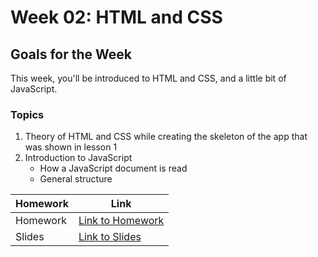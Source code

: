 # Week 02: HTML and CSS

## Goals for the Week
This week, you'll be introduced to HTML and CSS, and a little bit of JavaScript.

### Topics
1. Theory of HTML and CSS while creating the skeleton of the app that was shown in lesson 1
2. Introduction to JavaScript
   - How a JavaScript document is read
   - General structure

| Homework | Link |
|----------|------|
| Homework | [Link to Homework](./homework/README.md) |
| Slides | [Link to Slides]() |
